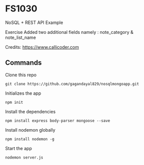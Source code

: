 # FS1030
NoSQL + REST API Example

Exercise Added two additional fields namely : note_category & note_list_name

Credits:  https://www.callicoder.com


## Commands

Clone this repo

```
git clone https://github.com/gagandayal829/nosqlmongoapp.git
```

Initializes the app

```
npm init
```

Install the dependencies

```
npm install express body-parser mongoose --save
```

Install nodemon globally

```
npm install nodemon -g
```

Start the app

```
nodemon server.js
```

